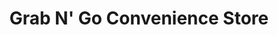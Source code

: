 ---
title: "Grab N' Go Convenience Store"
url: /newmarket/grab-n-go-convenience-store/
shop: convenience
---